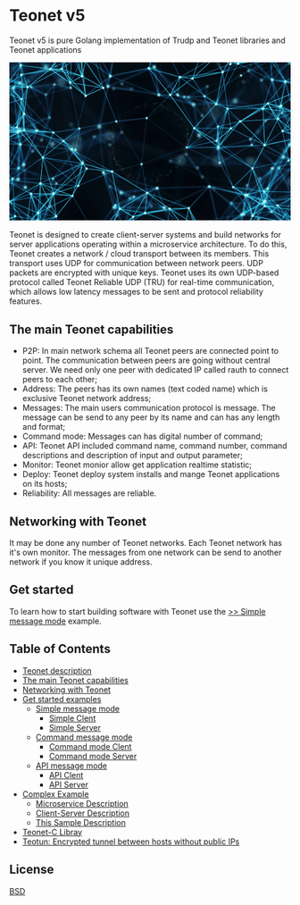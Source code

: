# Teonet v5

Teonet v5 is pure Golang implementation of Trudp and Teonet libraries and Teonet applications

![Teont Network](https://github.com/teonet-go/.github/blob/main/profile/network.png?raw=true)

Teonet is designed to create client-server systems and build networks for server applications operating within a microservice architecture. To do this, Teonet creates a network / cloud transport between its members. This transport uses UDP for communication between network peers. UDP packets are encrypted with unique keys. Teonet uses its own UDP-based protocol called Teonet Reliable UDP (TRU) for real-time communication, which allows low latency messages to be sent and protocol reliability features.

## The main Teonet capabilities

- P2P: In main network schema all Teonet peers are connected point to point. The communication between peers are going without central server. We need only one peer with dedicated IP called rauth to connect peers to each other;
- Address: The peers has its own names (text coded name) which is exclusive Teonet network address;
- Messages: The main users communication protocol is message. The message can be send to any peer by its name and can has any length and format;
- Command mode: Messages can has digital number of command;
- API: Teonet API included command name, command number, command descriptions and description of input and output parameter;
- Monitor: Teonet monior allow get application realtime statistic;
- Deploy: Teonet deploy system installs and mange Teonet applications on its hosts;
- Reliability: All messages are reliable.

## Networking with Teonet

It may be done any number of Teonet networks. Each Teonet network has it's own monitor. The messages from one network can be send to another network if you know it unique address.

## Get started

To learn how to start building software with Teonet use the
[>> Simple message mode](profile/simple.md#simple-message-mode) example.

## Table of Contents

- [Teonet description](#teonet-v5)
- [The main Teonet capabilities](#the-main-teonet-capabilities)
- [Networking with Teonet](#networking-with-teonet)
- [Get started examples](#get-started)
  - [Simple message mode](profile/simple.md#simple-message-mode)
    - [Simple Clent](profile/simple.md#teonet-simple-client-application)
    - [Simple Server](profile/simple.md#teonet-simple-server-application)
  - [Command message mode](profile/command.md#command-message-mode)
    - [Command mode Clent](profile/command.md#teonet-command-mode-client-application)
    - [Command mode Server](profile/command.md#teonet-command-mode-server-application)
  - [API message mode](profile/api.md#api-message-mode)
    - [API Clent](profile/api.md#teonet-api-mode-client-application)
    - [API Server](profile/api.md#teonet-api-mode-server-application)
- [Complex Example](profile/complex.md)
  - [Microservice Description](profile/complex.md#microservice-description)
  - [Client-Server Description](profile/complex.md#client-server-description)
  - [This Sample Description](profile/complex.md#this-sample-description)
- [Teonet-C Libray](https://github.com/teonet-go/teonet-c#teonet-c)
- [Teotun: Encrypted tunnel between hosts without public IPs](https://github.com/teonet-go/teotun#teonet-tunnel)

## License

[BSD](LICENSE)
